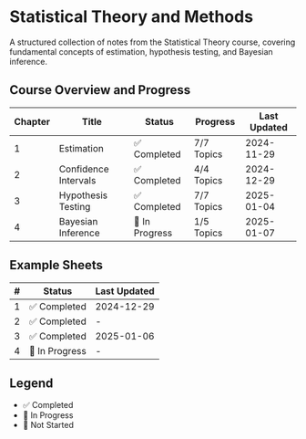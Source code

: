 # Statistical Theory and Methods

A structured collection of notes from the Statistical Theory course, covering fundamental concepts of estimation, hypothesis testing, and Bayesian inference.

## Course Overview and Progress

| Chapter | Title                | Status         | Progress   | Last Updated |
| ------- | -------------------- | -------------- | ---------- | ------------ |
| 1       | Estimation           | ✅ Completed   | 7/7 Topics | 2024-11-29   |
| 2       | Confidence Intervals | ✅ Completed   | 4/4 Topics | 2024-12-29   |
| 3       | Hypothesis Testing   | ✅ Completed   | 7/7 Topics | 2025-01-04   |
| 4       | Bayesian Inference   | 🚧 In Progress | 1/5 Topics | 2025-01-07   |

## Example Sheets

| #   | Status         | Last Updated |
| --- | -------------- | ------------ |
| 1   | ✅ Completed   | 2024-12-29   |
| 2   | ✅ Completed   | -            |
| 3   | ✅ Completed   | 2025-01-06   |
| 4   | 🚧 In Progress | -            |

## Legend

- ✅ Completed
- 🚧 In Progress
- 📝 Not Started
